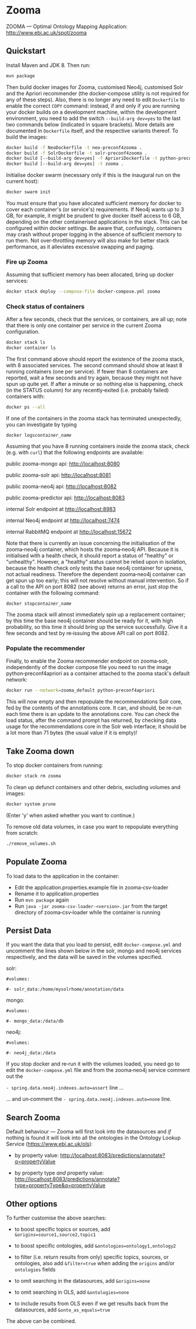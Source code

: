 # Zooma

[rem]: # (This is a comment; ignored by renderer)

ZOOMA — Optimal Ontology Mapping Application: <http://www.ebi.ac.uk/spot/zooma>

## Quickstart

Install Maven and JDK 8. Then run:
  
[rem]: # (Install docker-compose: <https://docs.docker.com/compose/>)

```bash
mvn package
```

Then build docker images for Zooma, customised Neo4j, customised Solr and the
Apriori recommender (the docker‑compose utility is not required for any of these
steps). Also, there is no longer any need to edit `Dockerfile` to enable the
correct `COPY` command: instead, if and only if you are running your docker
builds on a development machine, within the development environment, you need to
add the switch `--build-arg dev=yes` to the last two commands below (indicated
in square brackets). More details are documented in `Dockerfile` itself, and the
respective variants thereof. To build the images:

[rem]: # (`docker-compose build`)

```bash
docker build -f NeoDockerfile -t neo-preconf4zooma .
docker build -f SolrDockerfile -t solr-preconf4zooma .
docker build [--build-arg dev=yes] -f AprioriDockerfile -t python-preconf4apriori .
docker build [--build-arg dev=yes] -t zooma .
```

Initialise docker swarm (necessary only if this is the inaugural run on the
current host):

```bash
docker swarm init
```

You must ensure that you have allocated sufficient memory for docker to cover
each container's (or service's) requirements. If Neo4j wants up to 3 GB, for
example, it might be prudent to give docker itself access to 6 GB, depending on
the other containerised applications in the stack. This can be configured within
docker settings. Be aware that, confusingly, containers may crash without proper
logging in the absence of sufficient memory to run them. Not over‑throttling
memory will also make for better stack performance, as it alleviates excessive
swapping and paging.

### Fire up Zooma

Assuming that sufficient memory has been allocated, bring up docker services:

[rem]: # (`docker-compose up`)

```bash
docker stack deploy --compose-file docker-compose.yml zooma
```

### Check status of containers

After a few seconds, check that the services, or containers, are all up; note
that there is only one container per service in the current Zooma configuration.

```bash
docker stack ls
docker container ls
```

The first command above should report the existence of the zooma stack, with 8
associated services. The second command should show at least 8 running
containers (one per service). If fewer than 8 containers are reported, wait a
few seconds and try again, because they might not have spun up quite yet. If
after a minute or so nothing else is happening, check (in the STATUS column) for
any recently‑exited (i.e. probably failed) containers with:

```bash
docker ps --all
```

If one of the containers in the zooma stack has terminated unexpectedly, you can
investigate by typing

[rem]: # (```bash)
[rem]: # (docker logs container_name)
[rem]: # (```)

`docker logs`*`container_name`*

Assuming that you have 8 running containers inside the zooma stack, check (e.g.
with `curl`) that the following endpoints are available:

public zooma-mongo api: <http://localhost:8080>
 
public zooma-solr api: <http://localhost:8081>
 
public zooma-neo4j api: <http://localhost:8082>
 
public zooma-predictor api: <http://localhost:8083>

internal Solr endpoint at <http://localhost:8983>

internal Neo4j endpoint at <http://localhost:7474>

internal RabbitMQ endpoint at <http://localhost:15672>

Note that there is currently an issue concerning the initialisation of the
zooma‑neo4j container, which hosts the zooma‑neo4j API. Because it is
initialised with a health check, it should report a status of "healthy" or
"unhealthy". However, a "healthy" status cannot be relied upon in isolation,
because the health check only tests the base neo4j container for upness, not
actual readiness. Therefore the dependent zooma‑neo4j container can get spun up
too early; this will not resolve without manual intervention. So if a call to
the API on port 8082 (see above) returns an error, just stop the container with
the following command:

`docker stop`*`container_name`*

The zooma stack will almost immediately spin up a replacement container; by this
time the base neo4j container should be ready for it, with high probability, so
this time it should bring up the service successfully. Give it a few seconds and
test by re‑issuing the above API call on port 8082.


### Populate the recommender

Finally, to enable the Zooma recommender endpoint on zooma‑solr, independently
of the docker compose file you need to run the image python‑preconf4apriori as a
container attached to the zooma stack's default network:

```bash
docker run --network=zooma_default python-preconf4apriori
```

This will now empty and then repopulate the recommendations Solr core, fed by
the contents of the annotations core. It can, and should, be re-run each time
there is an update to the annotations core. You can check the load status, after
the command prompt has returned, by checking data usage for the recommendations
core in the Solr web interface; it should be a lot more than 71 bytes (the usual
value if it is empty)!

## Take Zooma down

To stop docker containers from running: 

[rem]: # (`docker-compose down`)

```bash
docker stack rm zooma
```

To clean up defunct containers and other debris, excluding volumes and images:

```bash
docker system prune
```

(Enter 'y' when asked whether you want to continue.)

To remove old data volumes, in case you want to repopulate everything from
scratch:

```bash
./remove_volumes.sh
```

## Populate Zooma

To load data to the application in the container:

- Edit the application.properties.example file in zooma‑csv‑loader
- Rename it to application.properties
- Run `mvn package` again
- Run `java -jar zooma-csv-loader-<version>.jar` from the target directory of
  zooma‑csv‑loader while the container is running

## Persist Data

If you want the data that you load to persist, edit `docker-compose.yml` and
uncomment the lines shown below in the solr, mongo and neo4j services
respectively, and the data will be saved in the volumes specified.

solr:

`#volumes:`

`#- solr_data:/home/mysolrhome/annotation/data`

mongo:

`#volumes:`

`#- mongo_data:/data/db`

neo4j:

`#volumes:`

`#- neo4j_data:/data`
 
If you stop docker and re‑run it with the volumes loaded, you need go to edit
the `docker-compose.yml` file and from the zooma‑neo4j service comment out the
 
`- spring.data.neo4j.indexes.auto=assert` line ... 
 
... and un‑comment the `- spring.data.neo4j.indexes.auto=none` line.
 
## Search Zooma
 
Default behaviour — Zooma will first look into the datasources and _if_ nothing
is found it will look into all the ontologies in the Ontology Lookup Service
(<https://www.ebi.ac.uk/ols>):
 
- by property value:
  <http://localhost:8083/predictions/annotate?q=propertyValue>
 
- by property type _and_ property value:
  <http://localhost:8083/predictions/annotate?type=propertyType&q=propertyValue>
 
## Other options

To further customise the above searches:

- to boost specific topics or sources, add `&origins=source1,source2,topic1`

- to boost specific ontologies, add `&ontologies=ontology1,ontology2`

- to filter (i.e. return results from only) specific topics, sources, or
  ontologies, also add `&filter=true` when adding the `origins` and/or
  `ontologies` fields

- to omit searching in the datasources, add `&origins=none`

- to omit searching in OLS, add `&ontologies=none`

- to include results from OLS even if we get results back from the datasources,
  add `&onto_as_equals=true`

The above can be combined.
